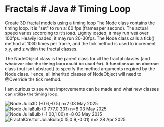 # Fractals # Java # Timing Loop
Create 3D fractal models using a timing loop
The Node class contains the timing loop. It is "set" to run at 60 fps (frames per second).
The actual speed varies according to it's load. Lighlty loaded, it may run well over 100fps.
Heavily loaded, it may run 20-30fps. The Node class calls a tick() method at 1000 times per
frame, and the tick method is used to increment x,y, and z within the fractal classes.

The NodeObject class is the parent class for all the fractal classes (and whatever else
the timing loop could be used for). It functions as an abstract class (but isn't abstract)
to specify the method arguments required by the Node class. Hence, all inherited classes
of NodeObject will need to @Override the tick method.

I am curious to see what improvements can be made and what new classes can utilize the timing 
loop.

![Node Julia3D (-0 6,-0 5) n=2  03 May 2025](https://github.com/user-attachments/assets/bda359d6-0a99-434d-82e7-8f187a894e3b)
![Node JuliaBulb (0 777,0 333) n=8  03 May 2025](https://github.com/user-attachments/assets/36c60731-e17e-4176-b485-47422af6f16e)
![Node JuliaBulb (-1 00,1 00) n=8  03 May 2025](https://github.com/user-attachments/assets/687cdbd8-779a-419b-8443-aa20e1c081a2)
![FractalCreator JuliaBulb(0 15,0 9,-0 01) n=8 28 Apr 2025](https://github.com/user-attachments/assets/b8b2a59e-5293-420d-bfe3-5865eae55196)
